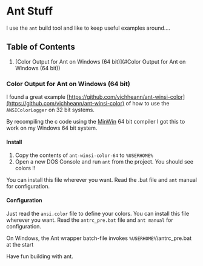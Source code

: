 # Ant Stuff 
I use the `ant` build tool and like to keep useful examples around....

## Table of Contents
1. [Color Output for Ant on Windows (64 bit)](#Color Output for Ant on Windows (64 bit))


### Color Output for Ant on Windows (64 bit)

I found a great example [https://github.com/vichheann/ant-winsi-color](https://github.com/vichheann/ant-winsi-color) of how to use the  `ANSIColorLogger` on 32 bit systems.

By recompiling the c code using the [MinWin](http://mingw-w64.org/doku.php) 64 bit compiler I got this to work on my Windows 64 bit system.

#### Install

1. Copy the contents of `ant-winsi-color-64` to `%USERHOME%`
2. Open a new DOS Console and run `ant` from the project. You should see colors !!

You can install this file wherever you want. Read the .bat file and `ant` manual for configuration.

#### Configuration

Just read the `ansi.color` file to define your colors. You can install this file wherever you want. Read the `antrc_pre.bat` file and `ant manual` for configuration.

On Windows, the Ant wrapper batch-file invokes `%USERHOME%`\antrc_pre.bat at the start

Have fun building with ant.

